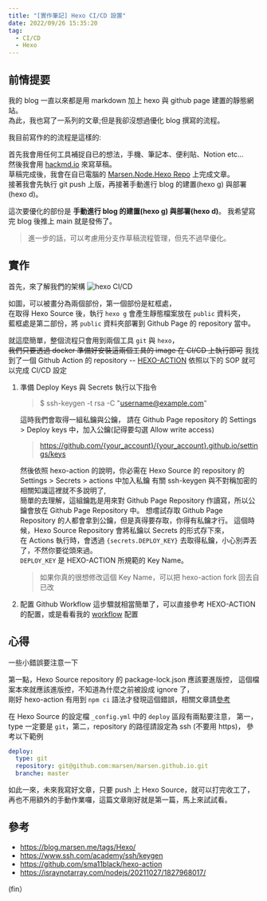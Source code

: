 ```yaml
---
title: "[實作筆記] Hexo CI/CD 設置"
date: 2022/09/26 15:35:20
tag:
  - CI/CD
  - Hexo
---
```


## 前情提要

我的 blog 一直以來都是用 markdown 加上 hexo 與 github page 建置的靜態網站。  
為此，我也寫了一系列的文章;但是我卻沒想過優化 blog 撰寫的流程。

我目前寫作的的流程是這樣的:

首先我會用任何工具補捉自已的想法，手機、筆記本、便利貼、Notion etc…  
然後我會用 [hackmd.io](https://hackmd.io/?nav=overview) 來寫草稿。  
草稿完成後，我會在自已電腦的 [Marsen.Node.Hexo Repo](ttps://github.com/marsen/Marsen.Node.Hexo) 上完成文章。  
接著我會先執行 git push 上版，再接著手動進行 blog 的建置(hexo g) 與部署(hexo d)。

這次要優化的部份是 **手動進行 blog 的建置(hexo g) 與部署(hexo d)**。
我希望寫完 blog 後推上 main 就是發佈了。

> 進一步的話，可以考慮用分支作草稿流程管理，但先不過早優化。

## 實作

首先，來了解我們的架構
![hexo CI/CD](https://i.imgur.com/yl4RqLG.png)

如圖，可以被畫分為兩個部份，第一個部份是紅框處，  
在取得 Hexo Source 後，執行 `hexo g` 會產生靜態檔案放在 `public` 資料夾，  
藍框處是第二部份，將 `public` 資料夾部署到 Github Page 的 repository 當中。

就這麼簡單，整個流程只會用到兩個工具 `git` 與 `hexo`，  
~~我們只要透過 docker 準備好安裝這兩個工具的 image 在 CI/CD 上執行即可~~
我找到了一個 Github Action 的 repository -- [HEXO-ACTION](https://github.com/sma11black/hexo-action)
依照以下的 SOP 就可以完成 CI/CD 設定

1. 準備 Deploy Keys 與 Secrets
   執行以下指令

   > $ ssh-keygen -t rsa -C "username@example.com"

   這時我們會取得一組私鑰與公鑰，
   請在 Github Page repository 的 Settings > Deploy keys 中，加入公鑰(記得要勾選 Allow write access)

   > <https://github.com/{your_account}/{your_account}.github.io/settings/keys>

   然後依照 hexo-action 的說明，你必需在 Hexo Source 的 repository 的 Settings > Secrets > actions 中加入私鑰
   有關 ssh-keygen 與不對稱加密的相關知識這裡就不多說明了,  
   簡單的去理解，這組鑰匙是用來對 Github Page Repository 作讀寫，所以公鑰會放在 Github Page Repository 中。
   想嚐試存取 Github Page Repository 的人都會拿到公鑰，但是真得要存取，你得有私鑰才行。
   這個時候，Hexo Source Repository 會將私鑰以 Secrets 的形式存下來，  
   在 Actions 執行時，會透過 `{secrets.DEPLOY_KEY}` 去取得私鑰，小心別弄丟了，不然你要從頭來過。  
   `DEPLOY_KEY` 是 HEXO-ACTION 所規範的 Key Name。

   > 如果你真的很想修改這個 Key Name，可以把 hexo-action fork 回去自已改

2. 配置 Github Workflow
   這步驟就相當簡單了，可以直接參考 HEXO-ACTION 的配置，或是看看我的 [workflow](https://github.com/marsen/Marsen.Node.Hexo/blob/main/.github/workflows/main.yml) 配置

## 心得

一些小錯誤要注意一下

第一點，Hexo Source repository 的 package-lock.json 應該要進版控，
這個檔案本來就應該進版控，不知道為什麼之前被設成 ignore 了，  
剛好 hexo-action 有用到 `npm ci` 語法才發現這個錯誤，相關文章請[參考](https://docs.npmjs.com/cli/v8/commands/npm-ci)

在 Hexo Source 的設定檔 `_config.yml` 中的 `deploy` 區段有兩點要注意，
第一，type 一定要是 `git`，第二，repository 的路徑請設定為 ssh (不要用 https)，
參考以下範例

```yml
deploy:
  type: git
  repository: git@github.com:marsen/marsen.github.io.git
  branche: master
```

如此一來，未來我寫好文章，只要 push 上 Hexo Source，就可以打完收工了，
再也不用額外的手動作業囉，這篇文章剛好就是第一篇，馬上來試試看。

## 參考

- <https://blog.marsen.me/tags/Hexo/>
- <https://www.ssh.com/academy/ssh/keygen>
- <https://github.com/sma11black/hexo-action>
- <https://israynotarray.com/nodejs/20211027/1827968017/>

(fin）
